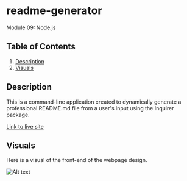 # readme-generator

Module 09: Node.js

## Table of Contents
1. [Description](#description)
2. [Visuals](#visuals)

## Description
This is a command-line application created to dynamically generate a professional README.md file from a user's input using the Inquirer package. 

[Link to live site](https://alyssa20lopez.github.io/readme-generator/)

## Visuals
Here is a visual of the front-end of the webpage design.

![Alt text](./assets/images/readme-generator.png)
